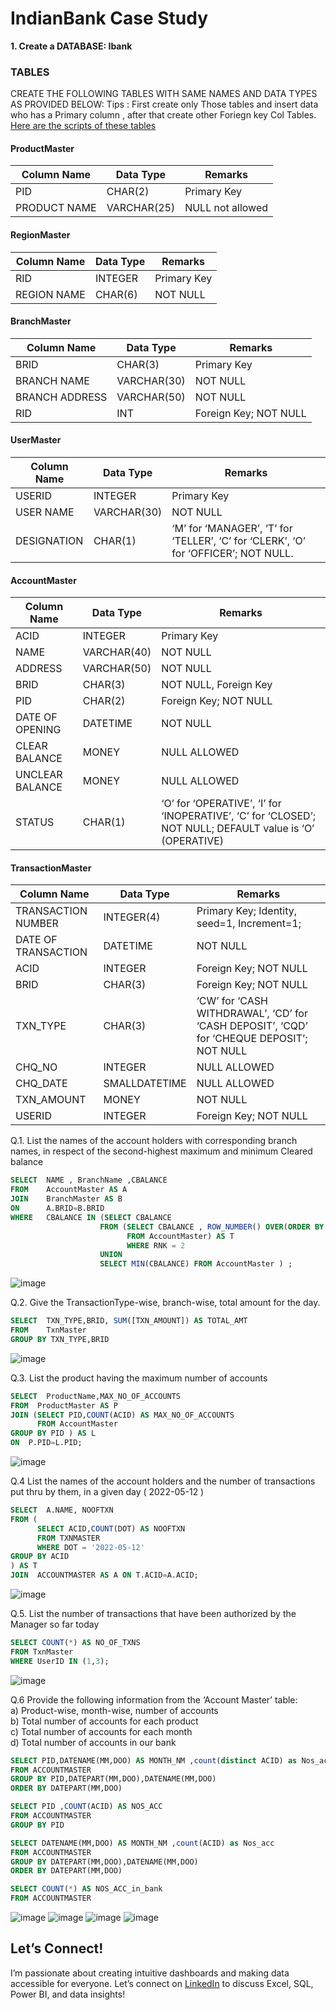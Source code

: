 # IndianBank Case Study

**1.	Create a DATABASE: Ibank**
### TABLES
CREATE THE FOLLOWING TABLES WITH SAME NAMES AND DATA TYPES AS PROVIDED BELOW:
Tips : First create only Those tables and insert data who has a Primary column , after that create other Foriegn key Col Tables.
[Here are the scripts of these tables](https://github.com/pawar03/Indian-Bank-Case-Study--SQL/blob/e59e68890b3a91c44d8c791731d00e3e05c9cd9a/IndianBank_Queries.sql)
#### ProductMaster
|Column Name 	|Data Type	|Remarks|
|-------------|-----------|-------|
|PID	|CHAR(2)	|Primary Key
|PRODUCT NAME	|VARCHAR(25)	|NULL not allowed

#### RegionMaster 
|Column Name 	|Data Type	|Remarks|
|-------------|-----------|-------|
|RID	|INTEGER	|Primary Key|
|REGION NAME	|CHAR(6)	|NOT NULL|

#### BranchMaster 
|Column Name 	|Data Type	|Remarks|
|-------------|-----------|-------|
|BRID	|CHAR(3)	|Primary Key
|BRANCH NAME	|VARCHAR(30)	|NOT NULL
|BRANCH ADDRESS	|VARCHAR(50)	|NOT NULL
|RID	|INT	|Foreign Key; NOT NULL

#### UserMaster 
|Column Name 	|Data Type	|Remarks|
|-------------|-----------|-------|
|USERID	|INTEGER	|Primary Key
|USER NAME	|VARCHAR(30)	|NOT NULL
|DESIGNATION	|CHAR(1)	|‘M’ for ‘MANAGER’, ‘T’ for ‘TELLER’, ‘C’ for ‘CLERK’, ‘O’ for ‘OFFICER’; NOT NULL.

#### AccountMaster
|Column Name 	|Data Type	|Remarks|
|-------------|-----------|-------|
|ACID	|INTEGER	|Primary Key
|NAME	|VARCHAR(40)	|NOT NULL 
|ADDRESS	|VARCHAR(50)	|NOT NULL
|BRID	|CHAR(3)	|NOT NULL, Foreign Key
|PID	|CHAR(2)	|Foreign Key; NOT NULL
|DATE OF OPENING	|DATETIME	|NOT NULL
|CLEAR BALANCE	|MONEY	|NULL ALLOWED
|UNCLEAR BALANCE	|MONEY	|NULL ALLOWED
|STATUS	|CHAR(1)	|‘O’ for ‘OPERATIVE’,     ‘I’ for ‘INOPERATIVE’, ‘C’ for ‘CLOSED’; NOT NULL; DEFAULT value is ‘O’ (OPERATIVE)

#### TransactionMaster
|Column Name 	|Data Type	|Remarks|
|-------------|-----------|--------|
|TRANSACTION NUMBER	|INTEGER(4)	|Primary Key; Identity, seed=1, Increment=1; 
|DATE OF TRANSACTION	|DATETIME	|NOT NULL
|ACID	|INTEGER	|Foreign Key; NOT NULL
|BRID	|CHAR(3)	|Foreign Key; NOT NULL
|TXN_TYPE	|CHAR(3)	|‘CW’ for ‘CASH WITHDRAWAL’, ‘CD’ for ‘CASH DEPOSIT’, ‘CQD’ for ‘CHEQUE DEPOSIT’; NOT NULL 
|CHQ_NO	|INTEGER	|NULL ALLOWED
|CHQ_DATE	|SMALLDATETIME	|NULL ALLOWED
|TXN_AMOUNT	|MONEY	|NOT NULL
|USERID	|INTEGER	|Foreign Key; NOT NULL

Q.1. List the names of the account holders with corresponding branch names,	in respect of the second-highest maximum and minimum Cleared balance
```sql
SELECT  NAME , BranchName ,CBALANCE
FROM    AccountMaster AS A
JOIN    BranchMaster AS B
ON      A.BRID=B.BRID
WHERE   CBALANCE IN (SELECT CBALANCE
                    FROM (SELECT CBALANCE , ROW_NUMBER() OVER(ORDER BY CBALANCE DESC) AS RNK
                          FROM AccountMaster) AS T
                          WHERE RNK = 2 
                    UNION 
                    SELECT MIN(CBALANCE) FROM AccountMaster ) ;
 ```
 ![image](https://user-images.githubusercontent.com/120770473/229336554-ca5dde9a-9334-458c-9818-affac2deb437.png)

Q.2. Give the TransactionType-wise, branch-wise, total amount for the day.
```sql
SELECT	TXN_TYPE,BRID, SUM([TXN_AMOUNT]) AS TOTAL_AMT
FROM    TxnMaster
GROUP BY TXN_TYPE,BRID
```
![image](https://user-images.githubusercontent.com/120770473/229336604-81894552-616a-46c1-b73c-f3b15b860e95.png)

Q.3. List the product having the maximum number of accounts
```sql
SELECT  ProductName,MAX_NO_OF_ACCOUNTS
FROM  ProductMaster AS P
JOIN (SELECT PID,COUNT(ACID) AS MAX_NO_OF_ACCOUNTS
      FROM AccountMaster
GROUP BY PID ) AS L
ON  P.PID=L.PID;
```
![image](https://user-images.githubusercontent.com/120770473/229336685-1f8b4c89-1280-43e4-bce6-0fab59518d59.png)

Q.4 List the names of the account holders and the number of transactions put thru by them, in a given day ( 2022-05-12 )
```sql
SELECT  A.NAME, NOOFTXN
FROM (
      SELECT ACID,COUNT(DOT) AS NOOFTXN
      FROM TXNMASTER 
      WHERE DOT = '2022-05-12'
GROUP BY ACID
) AS T
JOIN  ACCOUNTMASTER AS A ON T.ACID=A.ACID;
```
![image](https://user-images.githubusercontent.com/120770473/229336773-7bb2eba5-bf25-40af-a494-2c1215398053.png)

Q.5. List the number of transactions that have been authorized by the Manager so far today
```sql
SELECT COUNT(*) AS NO_OF_TXNS
FROM TxnMaster
WHERE UserID IN (1,3);
```
![image](https://user-images.githubusercontent.com/120770473/229337103-b86d825f-8007-45e3-8142-01544bf4fb43.png)

Q.6 Provide the following information from the ‘Account Master’ table:   
a) Product-wise, month-wise, number of accounts   
b) Total number of accounts for each product   
c) Total number of accounts for each month   
d) Total number of accounts in our bank   

		
```sql
SELECT PID,DATENAME(MM,DOO) AS MONTH_NM ,count(distinct ACID) as Nos_acc
FROM ACCOUNTMASTER
GROUP BY PID,DATEPART(MM,DOO),DATENAME(MM,DOO)
ORDER BY DATEPART(MM,DOO)

SELECT PID ,COUNT(ACID) AS NOS_ACC
FROM ACCOUNTMASTER
GROUP BY PID

SELECT DATENAME(MM,DOO) AS MONTH_NM ,count(ACID) as Nos_acc
FROM ACCOUNTMASTER
GROUP BY DATEPART(MM,DOO),DATENAME(MM,DOO)
ORDER BY DATEPART(MM,DOO)

SELECT COUNT(*) AS NOS_ACC_in_bank
FROM ACCOUNTMASTER
```
![image](https://user-images.githubusercontent.com/120770473/229337585-8fa10798-0ba0-44d6-8fff-cf22b8cfeec7.png)
![image](https://user-images.githubusercontent.com/120770473/229337596-62cd8b85-2588-4425-b525-8a39430d6e1f.png)
![image](https://user-images.githubusercontent.com/120770473/229337615-13afb294-1498-4241-8151-b3d133a5cb6d.png)
![image](https://user-images.githubusercontent.com/120770473/229337629-122a3592-aab6-4a4c-9029-d64f4fbbecd9.png)

## Let’s Connect!
I’m passionate about creating intuitive dashboards and making data accessible for everyone. Let’s connect on [LinkedIn](https://www.linkedin.com/in/pooja-pawar-92086217a) to discuss Excel, SQL, Power BI, and data insights!
